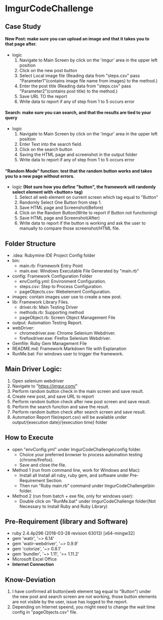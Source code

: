 # ImgurCodeChallenge

## Case Study

#### New Post: make sure you can upload an image and that it takes you to that page after.
* logic
    1. Navigate to Main Screen by click on the 'imgur' area in the upper left position 
    2. Click on the new post button
    3. Select Local image file (Reading data from "steps.csv" pass "Parameter1"(contains image file name from images) to the method.)
    4. Enter the post title (Reading data from "steps.csv" pass "Parameter2"(contains post title) to the method.)
    5. Save URL TO the report
    6. Write data to report if any of step from 1 to 5 occurs error
#### Search: make sure you can search, and that the results are tied to your query
* logic
    1. Navigate to Main Screen by click on the 'imgur' area in the upper left position 
    2. Enter Text into the search field.
    3. Click on the search button
    4. Saving the HTML page and screenshot in the output folder
    5. Write data to report if any of step from 1 to 5 occurs error
#### “Random Mode” function: test that the random button works and takes you to a new page without errors.
* logic **(Not sure how you define "button", the framework will randomly select element with \<button> tag)**
    1. Select all web element on current screen which tag equal to "Button"
    2. Randomly Select One Button from step 1.
    3. Save HTML page and Screenshot(Before) 
    4. Click on the Random Button(Write to report if Button not functioning)
    5. Save HTML page and Screenshot(After)
    6. Write data to report if the button is working and ask the user to manually to compare those screenshot/HTML file.
    

## Folder Structure
* .idea: Rubymine IDE Project Config folder
* bin:
  * main.rb: Framework Entry Point
  * main.exe: Windows Executable File Generated by "main.rb"
* config: Framework Configuration Folder
  * envConfig.yml: Environment Configuration.
  * steps.csv: Step to Process Configuration.
  * pageObjects.csv: Webelement Configuration.
* images: contain images user use to create a new post.
* lib: Framework Library Files.
  * driver.rb: Main Testing Driver
  * methods.rb: Supporting method
  * pageObject.rb: Screen Object Management File
* output: Automation Testing Report.
* webDriver:
  * chromedriver.exe: Chrome Selenium Webdriver.
  * firefoxdriver.exe: Firefox Selenium Webdriver.
* Gemfile: Ruby Gem Management File
* README.md: Framework Markdown file with Explanation
* RunMe.bat: For windows user to trigger the framework.

## Main Driver Logic:
  1. Open selenium webdriver
  2. Navigate to "https://imgur.com/"
  3. Perform random button check in the main screen and save result.
  4. Create new post, and save URL to report
  5. Perform random button check after new post screen and save result.
  6. Perform the search function and save the result.
  7. Perform random button check after search screen and save result.
  8. Automation Report file(report.csv) will be available under output/{execution date}/{execution time} folder


## How to Execute
* open "envConfig.yml" under ImgurCodeChallenge\config folder.
   * Choice your preferred browser to process automation testing (chrome/firefox).
   * Save and close the file.
* Method 1 (run from command line, work for Windows and Mac):
  * Install all Install all ruby, ruby gem, and software under Pre-Requirement Section.
  * Then run "Ruby main.rb" command under ImgurCodeChallenge\bin folder.
* Method 2 (run from batch + exe file, only for windows user):
  * Double click on "RunMe.bat" under ImgurCodeChallenge folder(Not Necessary to Install Ruby and Ruby Library)
  

## Pre-Requirement (library and Software)
* ruby 2.4.4p296 (2018-03-28 revision 63013) [x64-mingw32]
* gem 'watir', '~> 6.14'
* gem 'watir-webdriver', '~> 0.9.9'
* gem 'colorize', '~> 0.8.1'
* gem 'bundler', '~> 1.11', '>= 1.11.2'
* Microsoft Excel Office
* **Internet Connection**


## Know-Deviation
1. I have confirmed all button(web element tag equal to "Button") under the new post and search screen are not working, those button elements are not visible by the user, issue has logged to the report.
2. Depending on Internet speend, you might need to change the wait time config in "pageObjects.csv" file.
